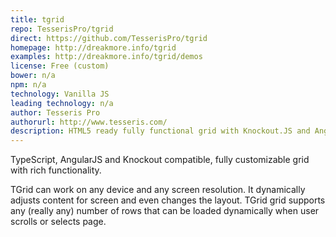 ```yaml
---
title: tgrid
repo: TesserisPro/tgrid
direct: https://github.com/TesserisPro/tgrid
homepage: http://dreakmore.info/tgrid
examples: http://dreakmore.info/tgrid/demos
license: Free (custom)
bower: n/a
npm: n/a
technology: Vanilla JS
leading technology: n/a
author: Tesseris Pro
authorurl: http://www.tesseris.com/
description: HTML5 ready fully functional grid with Knockout.JS and AngularJS support
---
```


TypeScript, AngularJS and Knockout compatible, fully customizable grid with rich functionality.

TGrid can work on any device and any screen resolution. It dynamically adjusts content for screen and even changes the layout. TGrid grid supports any (really any) number of rows that can be loaded dynamically when user scrolls or selects page.